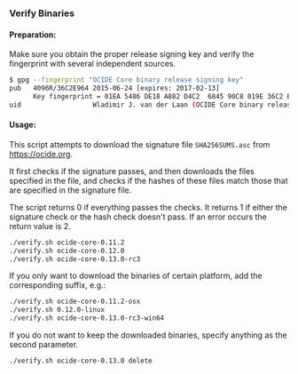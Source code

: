 ### Verify Binaries

#### Preparation:

Make sure you obtain the proper release signing key and verify the fingerprint with several independent sources.

```sh
$ gpg --fingerprint "OCIDE Core binary release signing key"
pub   4096R/36C2E964 2015-06-24 [expires: 2017-02-13]
      Key fingerprint = 01EA 5486 DE18 A882 D4C2  6845 90C8 019E 36C2 E964
uid                  Wladimir J. van der Laan (OCIDE Core binary release signing key) <laanwj@gmail.com>
```

#### Usage:

This script attempts to download the signature file `SHA256SUMS.asc` from https://ocide.org.

It first checks if the signature passes, and then downloads the files specified in the file, and checks if the hashes of these files match those that are specified in the signature file.

The script returns 0 if everything passes the checks. It returns 1 if either the signature check or the hash check doesn't pass. If an error occurs the return value is 2.


```sh
./verify.sh ocide-core-0.11.2
./verify.sh ocide-core-0.12.0
./verify.sh ocide-core-0.13.0-rc3
```

If you only want to download the binaries of certain platform, add the corresponding suffix, e.g.:

```sh
./verify.sh ocide-core-0.11.2-osx
./verify.sh 0.12.0-linux
./verify.sh ocide-core-0.13.0-rc3-win64
```

If you do not want to keep the downloaded binaries, specify anything as the second parameter.

```sh
./verify.sh ocide-core-0.13.0 delete
```
